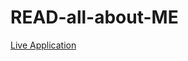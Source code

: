 # READ-all-about-ME

<!-- link to screen recording -->

[Live Application](https://drive.google.com/file/d/16nCD94Xa_zigH3g9qZFBwJNkWMbf6ca_/view)
